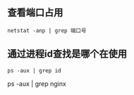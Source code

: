 ## 查看端口占用
```shell
netstat -anp | grep 端口号
```
## 通过进程id查找是哪个在使用
```shell
ps -aux | grep id
```

ps -aux | grep nginx

